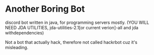 # Another Boring Bot
discord bot written in java, for programming servers mostly.
(YOU WILL NEED JDA UTILITIES, jda-utilities-2.1[or current verion]-all and jda withdependencies)

Not a bot that actually hack, therefore not called hackrbot cuz it's misleading.
